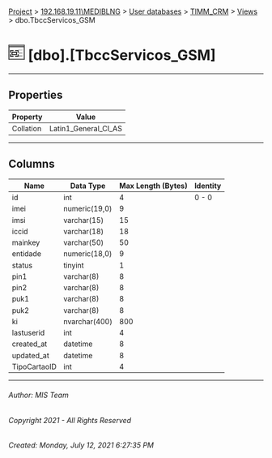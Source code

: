 #### 

[Project](../../../../index.md) > [192.168.19.11\\MEDIBLNG](../../../index.md) > [User databases](../../index.md) > [TIMM_CRM](../index.md) > [Views](Views.md) > dbo.TbccServicos_GSM

# ![Views](../../../../Images/View32.png) [dbo].[TbccServicos_GSM]

---

## <a name="#properties"></a>Properties

| Property | Value |
|---|---|
| Collation | Latin1_General_CI_AS |


---

## <a name="#columns"></a>Columns

| Name | Data Type | Max Length (Bytes) | Identity |
|---|---|---|---|
| id | int | 4 | 0 - 0 |
| imei | numeric(19,0) | 9 |  |
| imsi | varchar(15) | 15 |  |
| iccid | varchar(18) | 18 |  |
| mainkey | varchar(50) | 50 |  |
| entidade | numeric(18,0) | 9 |  |
| status | tinyint | 1 |  |
| pin1 | varchar(8) | 8 |  |
| pin2 | varchar(8) | 8 |  |
| puk1 | varchar(8) | 8 |  |
| puk2 | varchar(8) | 8 |  |
| ki | nvarchar(400) | 800 |  |
| lastuserid | int | 4 |  |
| created_at | datetime | 8 |  |
| updated_at | datetime | 8 |  |
| TipoCartaoID | int | 4 |  |


---

###### Author:  MIS Team

###### Copyright 2021 - All Rights Reserved

###### Created: Monday, July 12, 2021 6:27:35 PM

